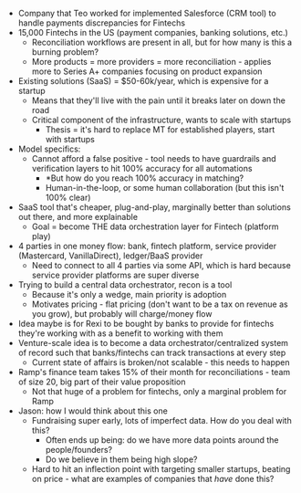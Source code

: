 - Company that Teo worked for implemented Salesforce (CRM tool) to handle payments discrepancies for Fintechs
- 15,000 Fintechs in the US (payment companies, banking solutions, etc.)
	- Reconciliation workflows are present in all, but for how many is this a burning problem?
	- More products = more providers = more reconciliation - applies more to Series A+ companies focusing on product expansion
- Existing solutions (SaaS) = $50-60k/year, which is expensive for a startup
	- Means that they'll live with the pain until it breaks later on down the road
	- Critical component of the infrastructure, wants to scale with startups
		- Thesis = it's hard to replace MT for established players, start with startups
- Model specifics:
	- Cannot afford a false positive - tool needs to have guardrails and verification layers to hit 100% accuracy for all automations
		- *But how do you reach 100% accuracy in matching?
		- Human-in-the-loop, or some human collaboration (but this isn't 100% clear)
- SaaS tool that's cheaper, plug-and-play, marginally better than solutions out there, and more explainable
	- Goal = become THE data orchestration layer for Fintech (platform play)
- 4 parties in one money flow: bank, fintech platform, service provider (Mastercard, VanillaDirect), ledger/BaaS provider
	- Need to connect to all 4 parties via some API, which is hard because service provider platforms are super diverse
- Trying to build a central data orchestrator, recon is a tool
	- Because it's only a wedge, main priority is adoption
	- Motivates pricing - flat pricing (don't want to be a tax on revenue as you grow), but probably will charge/money flow
- Idea maybe is for Rexi to be bought by banks to provide for fintechs they're working with as a benefit to working with them
- Venture-scale idea is to become a data orchestrator/centralized system of record such that banks/fintechs can track transactions at every step
	- Current state of affairs is broken/not scalable - this needs to happen
- Ramp's finance team takes 15% of their month for reconciliations - team of size 20, big part of their value proposition
	- Not that huge of a problem for fintechs, only a marginal problem for Ramp
- Jason: how I would think about this one
	- Fundraising super early, lots of imperfect data. How do you deal with this?
		- Often ends up being: do we have more data points around the people/founders?
		- Do we believe in them being high slope?
	- Hard to hit an inflection point with targeting smaller startups, beating on price - what are examples of companies that *have* done this? 